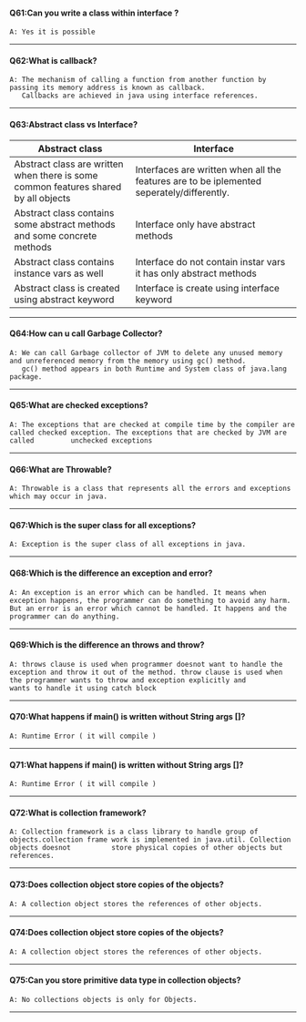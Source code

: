 
#### Q61:Can you write a class within interface ?
    A: Yes it is possible
---

#### Q62:What is callback?
    A: The mechanism of calling a function from another function by passing its memory address is known as callback.
       Callbacks are achieved in java using interface references.
---

#### Q63:Abstract class vs Interface?

| Abstract class  | Interface  |
| ------------- | ------------- |
| Abstract class are written when there is some common features shared by all objects  | Interfaces are written when all the features are to be iplemented seperately/differently.  |
| Abstract class contains some abstract methods and some concrete methods  | Interface only have abstract methods  |
| Abstract class contains instance vars as well | Interface do not contain instar vars it has only abstract methods |
| Abstract class is created using abstract keyword | Interface is create using interface keyword |
---

#### Q64:How can u call Garbage Collector?
    A: We can call Garbage collector of JVM to delete any unused memory and unreferenced memory from the memory using gc() method.
       gc() method appears in both Runtime and System class of java.lang package.
---

#### Q65:What are checked exceptions?
    A: The exceptions that are checked at compile time by the compiler are called checked exception. The exceptions that are checked by JVM are called         unchecked exceptions
---

#### Q66:What are Throwable?
    A: Throwable is a class that represents all the errors and exceptions which may occur in java.
---

#### Q67:Which is the super class for all exceptions?
    A: Exception is the super class of all exceptions in java.
---

#### Q68:Which is the difference an exception and error?
    A: An exception is an error which can be handled. It means when exception happens, the programmer can do something to avoid any harm. But an error is an error which cannot be handled. It happens and the programmer can do anything.
---

#### Q69:Which is the difference an throws  and throw?
    A: throws clause is used when programmer doesnot want to handle the exception and throw it out of the method. throw clause is used when the programmer wants to throw and exception explicitly and        wants to handle it using catch block
---

#### Q70:What happens if main() is written without String args []?
    A: Runtime Error ( it will compile )
---
 
#### Q71:What happens if main() is written without String args []?
    A: Runtime Error ( it will compile )
---
 
#### Q72:What is collection framework?
    A: Collection framework is a class library to handle group of objects.collection frame work is implemented in java.util. Collection objects doesnot          store physical copies of other objects but references.
---
 
#### Q73:Does collection object store copies of the objects?
    A: A collection object stores the references of other objects.
---
 
#### Q74:Does collection object store copies of the objects?
    A: A collection object stores the references of other objects.
---
 
#### Q75:Can you store primitive data type in collection objects?
    A: No collections objects is only for Objects.
---
